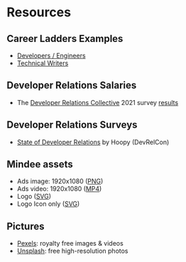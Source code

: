 # Resources

## Career Ladders Examples
- [Developers / Engineers](https://career-ladders.dev/engineering/)
- [Technical Writers](https://career-ladders.dev/docs/)

## Developer Relations Salaries
- The [Developer Relations Collective](https://devrelcollective.fun/) 2021 survey [results](https://dev.to/bffjossy/2021-devrel-salary-survey-results-table-of-contents-43fe)

## Developer Relations Surveys
- [State of Developer Relations](https://www.stateofdeveloperrelations.com/) by Hoopy (DevRelCon)

## Mindee assets
- Ads image: 1920x1080 ([PNG](mindee/ad-1920x1080.png))
- Ads video: 1920x1080 ([MP4](mindee/ad-1920x1080.mp4))
- Logo ([SVG](mindee/logo.svg))
- Logo Icon only ([SVG](mindee/logo-icon.svg))

## Pictures

- [Pexels](https://www.pexels.com/): royalty free images & videos
- [Unsplash](https://unsplash.com): free high-resolution photos
